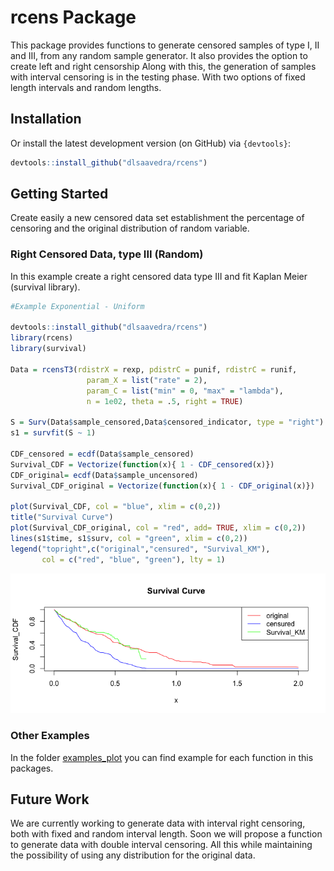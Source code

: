 # rcens Package

This package provides functions to generate censored samples of type I, II and III, from any random sample generator. It also provides the option to create left and right censorship
Along with this, the generation of samples with interval censoring is in the testing phase. With two options of fixed length intervals and random lengths.

## Installation

Or install the latest development version (on GitHub) via `{devtools}`:

``` r
devtools::install_github("dlsaavedra/rcens")
```

## Getting Started
Create easily a new censored data set establishment the percentage of censoring and the original distribution of random variable.

### Right Censored Data, type III (Random)
In this example create a right censored data type III and fit Kaplan Meier (survival library). 

``` r
#Example Exponential - Uniform

devtools::install_github("dlsaavedra/rcens")
library(rcens)
library(survival)

Data = rcensT3(rdistrX = rexp, pdistrC = punif, rdistrC = runif,
                 param_X = list("rate" = 2),
                 param_C = list("min" = 0, "max" = "lambda"),
                 n = 1e02, theta = .5, right = TRUE)

S = Surv(Data$sample_censored,Data$censored_indicator, type = "right")
s1 = survfit(S ~ 1)

CDF_censored = ecdf(Data$sample_censored)
Survival_CDF = Vectorize(function(x){ 1 - CDF_censored(x)})
CDF_original= ecdf(Data$sample_uncensored)
Survival_CDF_original = Vectorize(function(x){ 1 - CDF_original(x)})

plot(Survival_CDF, col = "blue", xlim = c(0,2))
title("Survival Curve")
plot(Survival_CDF_original, col = "red", add= TRUE, xlim = c(0,2))
lines(s1$time, s1$surv, col = "green", xlim = c(0,2))
legend("topright",c("original","censured", "Survival_KM"),
       col = c("red", "blue", "green"), lty = 1)

```
![<https://github.com/dlsaavedra/rcens/blob/main/image/Survival_Curve_Example_rcensT3.png>](https://github.com/dlsaavedra/rcens/blob/main/image/Survival_Curve_Example_rcensT3.png)

### Other Examples
In the folder [examples_plot](https://github.com/dlsaavedra/rcens/tree/main/examples_plot) you can find example for each function in this packages. 

## Future Work

We are currently working to generate data with interval right censoring, both with fixed and random interval length. Soon we will propose a function to generate data with double interval censoring.
All this while maintaining the possibility of using any distribution for the original data.
